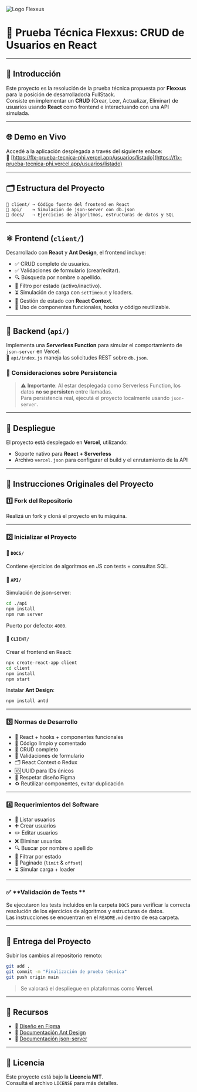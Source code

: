 ![Logo Flexxus](https://flexxus.com.ar/wp-content/uploads/elementor/thumbs/logo-flexxus-header-pv8liah8khv6xfynvz03so9v98sk2tr50hts9we7dk.png)

# 🚀 **Prueba Técnica Flexxus**: CRUD de Usuarios en React

---

## 📝 **Introducción**

Este proyecto es la resolución de la prueba técnica propuesta por **Flexxus** para la posición de desarrollador/a FullStack.  
Consiste en implementar un **CRUD** (Crear, Leer, Actualizar, Eliminar) de usuarios usando **React** como frontend e interactuando con una API simulada.

---

## 🌐 **Demo en Vivo**

Accedé a la aplicación desplegada a través del siguiente enlace:  
🔗 [https://flx-prueba-tecnica-phi.vercel.app/usuarios/listado](https://flx-prueba-tecnica-phi.vercel.app/usuarios/listado)

---

## 🗂️ **Estructura del Proyecto**

```
📁 client/ → Código fuente del frontend en React  
📁 api/    → Simulación de json-server con db.json  
📁 docs/   → Ejercicios de algoritmos, estructuras de datos y SQL
```

---

## ⚛️ **Frontend (`client/`)**

Desarrollado con **React** y **Ant Design**, el frontend incluye:

- ✅ CRUD completo de usuarios.
- ✅ Validaciones de formulario (crear/editar).
- 🔍 Búsqueda por nombre o apellido.
- 🔘 Filtro por estado (activo/inactivo).
- ⏳ Simulación de carga con `setTimeout` y loaders.
- 🧠 Gestión de estado con **React Context**.
- 🧩 Uso de componentes funcionales, hooks y código reutilizable.

---

## 🧰 **Backend (`api/`)**

Implementa una **Serverless Function** para simular el comportamiento de `json-server` en Vercel.  
📄 `api/index.js` maneja las solicitudes REST sobre `db.json`.

### 🧾 Consideraciones sobre Persistencia

> ⚠️ **Importante**: Al estar desplegada como Serverless Function, los datos **no se persisten** entre llamadas.  
> Para persistencia real, ejecutá el proyecto localmente usando `json-server`.

---

## 🚀 **Despliegue**

El proyecto está desplegado en **Vercel**, utilizando:

- Soporte nativo para **React + Serverless**
- Archivo `vercel.json` para configurar el build y el enrutamiento de la API

---

## 📌 **Instrucciones Originales del Proyecto**

### 1️⃣ Fork del Repositorio

Realizá un fork y cloná el proyecto en tu máquina.

---

### 2️⃣ Inicializar el Proyecto

#### 📁 `DOCS/`
Contiene ejercicios de algoritmos en JS con tests + consultas SQL.

#### 📁 `API/`

Simulación de json-server:

```bash
cd ./api
npm install
npm run server
```

Puerto por defecto: `4000`.

#### 📁 `CLIENT/`

Crear el frontend en React:

```bash
npx create-react-app client
cd client
npm install
npm start
```

Instalar **Ant Design**:

```bash
npm install antd
```

---

### 3️⃣ Normas de Desarrollo

- 🔧 React + hooks + componentes funcionales  
- 🧹 Código limpio y comentado  
- 🔁 CRUD completo  
- 🧮 Validaciones de formulario  
- 🗂️ React Context o Redux  
- 🆔 UUID para IDs únicos  
- 🎨 Respetar diseño Figma  
- ♻️ Reutilizar componentes, evitar duplicación

---

### 4️⃣ Requerimientos del Software

- 📄 Listar usuarios  
- ➕ Crear usuarios  
- ✏️ Editar usuarios  
- ❌ Eliminar usuarios  
- 🔍 Buscar por nombre o apellido  
- 🧮 Filtrar por estado  
- 📑 Paginado (`limit` & `offset`)  
- ⏳ Simular carga + loader

---

### ✅ **Validación de Tests **

Se ejecutaron los tests incluidos en la carpeta `DOCS` para verificar la correcta resolución de los ejercicios de algoritmos y estructuras de datos.  
Las instrucciones se encuentran en el `README.md` dentro de esa carpeta.

---

## 🚚 **Entrega del Proyecto**

Subir los cambios al repositorio remoto:

```bash
git add .
git commit -m "Finalización de prueba técnica"
git push origin main
```

> Se valorará el despliegue en plataformas como **Vercel**.

---

## 🧰 **Recursos**

- 🎨 [Diseño en Figma](https://shorturl.at/rwxV4)  
- 🧩 [Documentación Ant Design](https://4x.ant.design/components/overview/)  
- 📄 [Documentación json-server](https://github.com/typicode/json-server)

---

## 🪪 **Licencia**

Este proyecto está bajo la **Licencia MIT**.  
Consultá el archivo `LICENSE` para más detalles.
